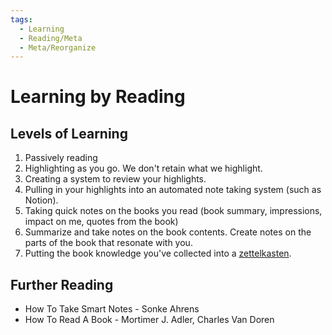 ```yaml
---
tags:
  - Learning
  - Reading/Meta
  - Meta/Reorganize
---
```

# Learning by Reading

## Levels of Learning

1. Passively reading
2. Highlighting as you go. We don't retain what we highlight. 
3. Creating a system to review your highlights.
4. Pulling in your highlights into an automated note taking system (such as Notion).
5. Taking quick notes on the books you read (book summary, impressions, impact on me, quotes from the book)
6. Summarize and take notes on the book contents. Create notes on the parts of the book that resonate with you. 
7. Putting the book knowledge you've collected into a [zettelkasten](writing/zettelkasten.md).

## Further Reading

- How To Take Smart Notes - Sonke Ahrens
- How To Read A Book - Mortimer J. Adler, Charles Van Doren